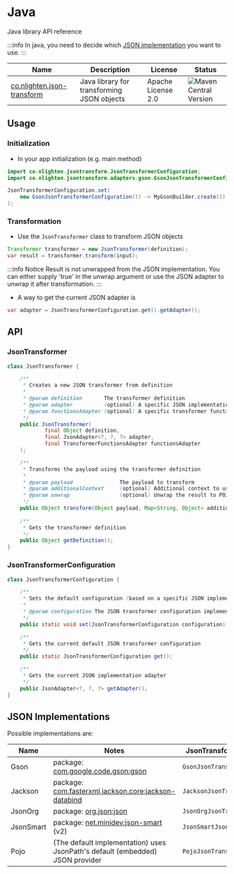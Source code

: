 # Java

Java library API reference

:::info
In java, you need to decide which [JSON implementation](#json-implementations) you want to use.
:::

| Name                                                                                        | Description                                | License            | Status                                                                                      |
|---------------------------------------------------------------------------------------------|--------------------------------------------|--------------------|---------------------------------------------------------------------------------------------|
| [co.nlighten.json-transform](https://mvnrepository.com/artifact/co.nlighten/json-transform) | Java library for transforming JSON objects | Apache License 2.0 | ![Maven Central Version](https://img.shields.io/maven-central/v/co.nlighten/json-transform) |

## Usage

### Initialization
- In your app initialization (e.g. main method)
```java title="e.g. for Gson as the JSON implementation"
import co.nlighten.jsontransform.JsonTransformerConfiguration;
import co.nlighten.jsontransform.adapters.gson.GsonJsonTransformerConfiguration;

JsonTransformerConfiguration.set(
    new GsonJsonTransformerConfiguration(() -> MyGsonBuilder.create())
);
```

### Transformation
- Use the `JsonTransformer` class to transform JSON objects
```java
Transformer transformer = new JsonTransformer(definition);
var result = transformer.transform(input);
```
:::info Notice
Result is not unwrapped from the JSON implementation.
You can either supply 'true' in the unwrap argument or use the JSON adapter to unwrap it after transformation.
:::

- A way to get the current JSON adapter is
```java
var adapter = JsonTransformerConfiguration.get().getAdapter();
```


## API

### JsonTransformer

```java
class JsonTransformer {

    /**
     * Creates a new JSON transformer from definition
     *
     * @param definition       The transformer definition
     * @param adapter          (optional) A specific JSON implementation adapter (otherwise uses the configured default)
     * @param functionsAdapter (optional) A specific transformer functions adapter (otherwise uses the default)                    
     */
    public JsonTransformer(
            final Object definition,
            final JsonAdapter<?, ?, ?> adapter,
            final TransformerFunctionsAdapter functionsAdapter
    );

    /**
     * Transforms the payload using the transformer definition
     *
     * @param payload               The payload to transform
     * @param additionalContext     (optional) Additional context to use in the transformation
     * @param unwrap                (optional) Unwrap the result to POJO from the used JSON implementation (default is false)
     */
    public Object transform(Object payload, Map<String, Object> additionalContext, boolean unwrap);
    
    /**
     * Gets the transformer definition
     */
    public Object getDefinition();
}
```

### JsonTransformerConfiguration

```java
class JsonTransformerConfiguration {

    /**
     * Sets the default configuration (based on a specific JSON implementation)
     * 
     * @param configuration The JSON transformer configuration implementation
     */
    public static void set(JsonTransformerConfiguration configuration);

    /**
     * Gets the current default JSON transformer configuration
     */
    public static JsonTransformerConfiguration get();

    /**
     * Gets the current JSON implementation adapter
     */
    public JsonAdapter<?, ?, ?> getAdapter();
}
```
## JSON Implementations

Possible implementations are:

| Name      | Notes                                                                                        | JsonTransformerConfiguration class      |
|-----------|----------------------------------------------------------------------------------------------|-----------------------------------------|
| Gson      | package: [com.google.code.gson:gson](https://github.com/google/gson)                         | `GsonJsonTransformerConfiguration`      |
| Jackson   | package: [com.fasterxml.jackson.core:jackson-databind](https://github.com/FasterXML/jackson) | `JacksonJsonTransformerConfiguration`   |
| JsonOrg   | package: [org.json:json](https://github.com/stleary/JSON-java)                               | `JsonOrgJsonTransformerConfiguration`   |
| JsonSmart | package: [net.minidev:json-smart](https://github.com/netplex/json-smart-v2) (v2)             | `JsonSmartJsonTransformerConfiguration` |
| Pojo      | (The default implementation) uses JsonPath's default (embedded) JSON provider                | `PojoJsonTransformerConfiguration`      |

